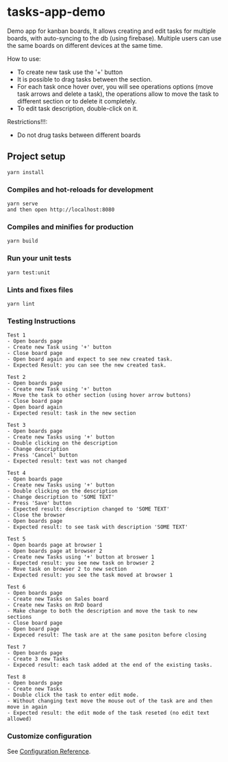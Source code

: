 # tasks-app-demo

Demo app for kanban boards, It allows creating and edit tasks for multiple boards,
with auto-syncing to the db (using firebase).
Multiple users can use the same boards on different devices at the same time.

How to use:
- To create new task use the '+' button
- It is possible to drag tasks between the section.
- For each task once hover over, you will see operations options (move task arrows and delete a task),
  the operations allow to move the task to different section or to delete it completely.  
- To edit task description, double-click on it.

Restrictions!!!:
- Do not drug tasks between different boards

## Project setup
```
yarn install
```

### Compiles and hot-reloads for development
```
yarn serve
and then open http://localhost:8080 
```

### Compiles and minifies for production
```
yarn build
```

### Run your unit tests
```
yarn test:unit
```

### Lints and fixes files
```
yarn lint
```

### Testing Instructions
```
Test 1
- Open boards page
- Create new Task using '+' button
- Close board page
- Open board again and expect to see new created task.
- Expected Result: you can see the new created task.
```
```
Test 2
- Open boards page
- Create new Task using '+' button
- Move the task to other section (using hover arrow buttons)
- Close board page
- Open board again
- Expected result: task in the new section
```

```
Test 3
- Open boards page
- Create new Tasks using '+' button
- Double clicking on the description
- Change description
- Press 'Cancel' button
- Expected result: text was not changed
```
```
Test 4
- Open boards page
- Create new Tasks using '+' button
- Double clicking on the description
- Change description to 'SOME TEXT'
- Press 'Save' button
- Expected result: description changed to 'SOME TEXT'
- Close the browser
- Open boards page
- Expected result: to see task with description 'SOME TEXT'
```
```
Test 5
- Open boards page at browser 1
- Open boards page at browser 2
- Create new Tasks using '+' button at broswer 1
- Expected result: you see new task on browser 2
- Move task on browser 2 to new section
- Expected result: you see the task moved at browser 1
```
```
Test 6
- Open boards page
- Create new Tasks on Sales board
- Create new Tasks on RnD board
- Make change to both the description and move the task to new sections
- Close board page
- Open board page
- Expeced result: The task are at the same positon before closing 
```
```
Test 7
- Open boards page
- Create 3 new Tasks
- Expeced result: each task added at the end of the existing tasks. 
```
```
Test 8
- Open boards page
- Create new Tasks
- Double click the task to enter edit mode.
- Without changing text move the mouse out of the task are and then move in again
- Expected result: the edit mode of the task reseted (no edit text allowed)  
```


### Customize configuration
See [Configuration Reference](https://cli.vuejs.org/config/).
